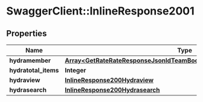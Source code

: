 # SwaggerClient::InlineResponse2001

## Properties
Name | Type | Description | Notes
------------ | ------------- | ------------- | -------------
**hydramember** | [**Array&lt;GetRateRateResponseJsonldTeamBookGetRateCreateCollectionGetRead&gt;**](GetRateRateResponseJsonldTeamBookGetRateCreateCollectionGetRead.md) |  | 
**hydratotal_items** | **Integer** |  | [optional] 
**hydraview** | [**InlineResponse200Hydraview**](InlineResponse200Hydraview.md) |  | [optional] 
**hydrasearch** | [**InlineResponse200Hydrasearch**](InlineResponse200Hydrasearch.md) |  | [optional] 


